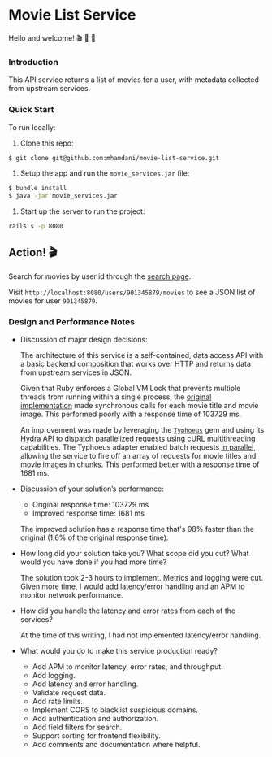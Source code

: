 # Movie List Service
Hello and welcome! 🎬 🎥 🍿 

### Introduction

This API service returns a list of movies for a user, with metadata collected from upstream services. 

### Quick Start

To run locally:
1. Clone this repo: 
```bash
$ git clone git@github.com:mhamdani/movie-list-service.git
```
1. Setup the app and run the `movie_services.jar` file: 
```bash
$ bundle install
$ java -jar movie_services.jar
```
1. Start up the server to run the project: 
```bash
rails s -p 8080
```

## Action! 🎬

Search for movies by user id through the [search page](http://localhost:8080).

Visit `http://localhost:8080/users/901345879/movies` to see a JSON list of movies for user `901345879`.

### Design and Performance Notes

* Discussion of major design decisions:
 
  The architecture of this service is a self-contained, data access API with a basic backend composition that works over HTTP and returns data from upstream services in JSON. 
  
  Given that Ruby enforces a Global VM Lock that prevents multiple threads from running within a single process, the [original implementation](https://github.com/mhamdani/movie-list-service/blob/f1b1ecbd776b4719e4773d441f37033714bde2b7/app/services/movie_service.rb) made synchronous calls for each movie title and movie image. This performed poorly with a response time of 103729 ms.
  
  An improvement was made by leveraging the [`Typhoeus`](https://github.com/typhoeus/typhoeus) gem and using its [Hydra API](https://github.com/typhoeus/typhoeus/blob/master/lib/typhoeus/hydra.rb) to dispatch parallelized requests using cURL multithreading capabilities. The Typhoeus adapter enabled batch requests [in parallel](https://github.com/mhamdani/movie-list-service/blob/bf3deacbff005d042dc836e2d007f2496c497dba/app/services/movie_service.rb), allowing the service to fire off an array of requests for movie titles and movie images in chunks. This performed better with a response time of 1681 ms.  
 
* Discussion of your solution’s performance:

  * Original response time: 103729 ms
  * Improved response time: 1681 ms

  The improved solution has a response time that's 98% faster than the original (1.6% of the original response time). 

* How long did your solution take you? What scope did you cut? What would you have done if you had more time?

  The solution took 2-3 hours to implement. Metrics and logging were cut. Given more time, I would add latency/error handling and an APM to monitor network performance. 

* How did you handle the latency and error rates from each of the services?

  At the time of this writing, I had not implemented latency/error handling.  

* What would you do to make this service production ready?

  - Add APM to monitor latency, error rates, and throughput. 
  - Add logging.
  - Add latency and error handling. 
  - Validate request data.
  - Add rate limits.  
  - Implement CORS to blacklist suspicious domains.
  - Add authentication and authorization.
  - Add field filters for search.
  - Support sorting for frontend flexibility.
  - Add comments and documentation where helpful. 

